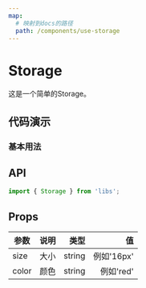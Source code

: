 ```yaml
---
map:
  # 映射到docs的路径
  path: /components/use-storage
---
```


# Storage

这是一个简单的Storage。

## 代码演示

### 基本用法

<demo src="./demo.vue"
  language="vue"
  title="基本用法"
  desc="点击切换。">
</demo>

## API

```ts
import { Storage } from 'libs';
```

## Props

| 参数  | 说明 |   类型 |         值 |
| ----- | ---: | -----: | ---------: |
| size  | 大小 | string | 例如'16px' |
| color | 颜色 | string |  例如'red' |
